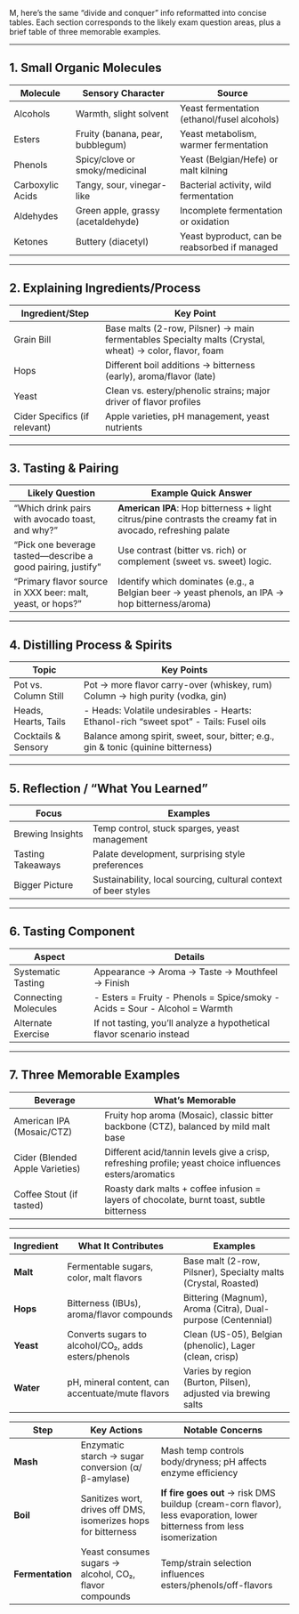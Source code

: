 M, here’s the same “divide and conquer” info reformatted into concise tables. Each section corresponds to the likely exam question areas, plus a brief table of three memorable examples.

---

## 1. Small Organic Molecules

|**Molecule**|**Sensory Character**|**Source**|
|---|---|---|
|Alcohols|Warmth, slight solvent|Yeast fermentation (ethanol/fusel alcohols)|
|Esters|Fruity (banana, pear, bubblegum)|Yeast metabolism, warmer fermentation|
|Phenols|Spicy/clove or smoky/medicinal|Yeast (Belgian/Hefe) or malt kilning|
|Carboxylic Acids|Tangy, sour, vinegar-like|Bacterial activity, wild fermentation|
|Aldehydes|Green apple, grassy (acetaldehyde)|Incomplete fermentation or oxidation|
|Ketones|Buttery (diacetyl)|Yeast byproduct, can be reabsorbed if managed|

---

## 2. Explaining Ingredients/Process

|**Ingredient/Step**|**Key Point**|
|---|---|
|Grain Bill|Base malts (2-row, Pilsner) → main fermentables Specialty malts (Crystal, wheat) → color, flavor, foam|
|Hops|Different boil additions → bitterness (early), aroma/flavor (late)|
|Yeast|Clean vs. estery/phenolic strains; major driver of flavor profiles|
|Cider Specifics (if relevant)|Apple varieties, pH management, yeast nutrients|

---

## 3. Tasting & Pairing

|**Likely Question**|**Example Quick Answer**|
|---|---|
|“Which drink pairs with avocado toast, and why?”|**American IPA**: Hop bitterness + light citrus/pine contrasts the creamy fat in avocado, refreshing palate|
|“Pick one beverage tasted—describe a good pairing, justify”|Use contrast (bitter vs. rich) or complement (sweet vs. sweet) logic.|
|“Primary flavor source in XXX beer: malt, yeast, or hops?”|Identify which dominates (e.g., a Belgian beer → yeast phenols, an IPA → hop bitterness/aroma)|

---

## 4. Distilling Process & Spirits

|**Topic**|**Key Points**|
|---|---|
|Pot vs. Column Still|Pot → more flavor carry-over (whiskey, rum) Column → high purity (vodka, gin)|
|Heads, Hearts, Tails|- Heads: Volatile undesirables - Hearts: Ethanol-rich “sweet spot” - Tails: Fusel oils|
|Cocktails & Sensory|Balance among spirit, sweet, sour, bitter; e.g., gin & tonic (quinine bitterness)|

---

## 5. Reflection / “What You Learned”

|**Focus**|**Examples**|
|---|---|
|Brewing Insights|Temp control, stuck sparges, yeast management|
|Tasting Takeaways|Palate development, surprising style preferences|
|Bigger Picture|Sustainability, local sourcing, cultural context of beer styles|

---

## 6. Tasting Component

|**Aspect**|**Details**|
|---|---|
|Systematic Tasting|Appearance → Aroma → Taste → Mouthfeel → Finish|
|Connecting Molecules|- Esters = Fruity - Phenols = Spice/smoky - Acids = Sour - Alcohol = Warmth|
|Alternate Exercise|If not tasting, you’ll analyze a hypothetical flavor scenario instead|

---

## 7. Three Memorable Examples

|**Beverage**|**What’s Memorable**|
|---|---|
|American IPA (Mosaic/CTZ)|Fruity hop aroma (Mosaic), classic bitter backbone (CTZ), balanced by mild malt base|
|Cider (Blended Apple Varieties)|Different acid/tannin levels give a crisp, refreshing profile; yeast choice influences esters/aromatics|
|Coffee Stout (if tasted)|Roasty dark malts + coffee infusion = layers of chocolate, burnt toast, subtle bitterness|

---

|**Ingredient**|**What It Contributes**|**Examples**|
|---|---|---|
|**Malt**|Fermentable sugars, color, malt flavors|Base malt (2-row, Pilsner), Specialty malts (Crystal, Roasted)|
|**Hops**|Bitterness (IBUs), aroma/flavor compounds|Bittering (Magnum), Aroma (Citra), Dual-purpose (Centennial)|
|**Yeast**|Converts sugars to alcohol/CO₂, adds esters/phenols|Clean (US-05), Belgian (phenolic), Lager (clean, crisp)|
|**Water**|pH, mineral content, can accentuate/mute flavors|Varies by region (Burton, Pilsen), adjusted via brewing salts|

|**Step**|**Key Actions**|**Notable Concerns**|
|---|---|---|
|**Mash**|Enzymatic starch → sugar conversion (α/β-amylase)|Mash temp controls body/dryness; pH affects enzyme efficiency|
|**Boil**|Sanitizes wort, drives off DMS, isomerizes hops for bitterness|**If fire goes out** → risk DMS buildup (cream-corn flavor), less evaporation, lower bitterness from less isomerization|
|**Fermentation**|Yeast consumes sugars → alcohol, CO₂, flavor compounds|Temp/strain selection influences esters/phenols/off-flavors|
